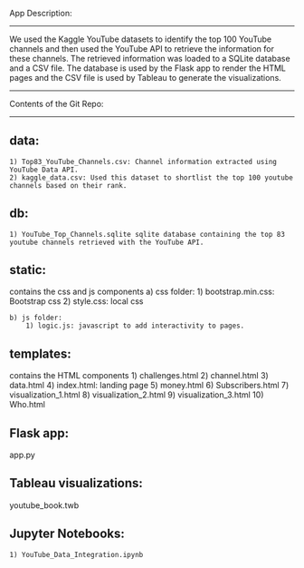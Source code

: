 
App Description: <hr>

We used the Kaggle YouTube datasets to identify the top 100 YouTube channels and then used the YouTube API to retrieve the information for these channels. The retrieved information was loaded to a SQLite database and a CSV file. The database is used by the Flask app to render the HTML pages and the CSV file is used by Tableau to generate the visualizations.



<hr>

Contents of the Git Repo:<hr>


data:
-----
    1) Top83_YouTube_Channels.csv: Channel information extracted using YouTube Data API.
    2) kaggle_data.csv: Used this dataset to shortlist the top 100 youtube channels based on their rank.


db:
-------
    1) YouTube_Top_Channels.sqlite sqlite database containing the top 83 youtube channels retrieved with the YouTube API.

static: 
-------
contains the css and js components
    a) css folder:
        1) bootstrap.min.css: Bootstrap css
        2) style.css: local css

    b) js folder: 
        1) logic.js: javascript to add interactivity to pages.


templates: 
----------
contains the HTML components
    1) challenges.html
    2) channel.html
    3) data.html
    4) index.html: landing page
    5) money.html
    6) Subscribers.html
    7) visualization_1.html
    8) visualization_2.html
    9) visualization_3.html
    10) Who.html


Flask app:
-----------
app.py


Tableau visualizations:
------------------------
youtube_book.twb 







Jupyter Notebooks:
---------------------
    1) YouTube_Data_Integration.ipynb






